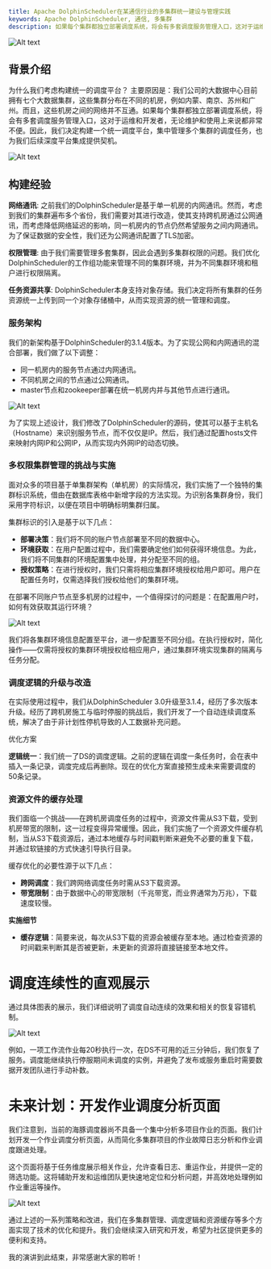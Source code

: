 ```yaml
title: Apache DolphinScheduler在某通信行业的多集群统一建设与管理实践
keywords: Apache DolphinScheduler, 通信, 多集群
description: 如果每个集群都独立部署调度系统，将会有多套调度服务管理入口，这对于运维和开发者，无论维护和使用上来说都非常不便。因此，我们决定构建一个统一调度平台，集中管理多个集群的调度任务，也为我们后续深度平台集成提供契机。
```

![Alt text](/img/2023-11-17/1.png)

## 背景介绍

为什么我们考虑构建统一的调度平台？ 主要原因是：我们公司的大数据中心目前拥有七个大数据集群，这些集群分布在不同的机房，例如内蒙、南京、苏州和广州。而且，这些机房之间的网络并不互通。如果每个集群都独立部署调度系统，将会有多套调度服务管理入口，这对于运维和开发者，无论维护和使用上来说都非常不便。因此，我们决定构建一个统一调度平台，集中管理多个集群的调度任务，也为我们后续深度平台集成提供契机。

![Alt text](/img/2023-11-17/2.png)

## 构建经验

**网络通讯**: 之前我们的DolphinScheduler是基于单一机房的内网通讯。然而，考虑到我们的集群遍布多个省份，我们需要对其进行改造，使其支持跨机房通过公网通讯，而考虑降低网络延迟的影响，同一机房内的节点仍然希望服务之间内网通讯。为了保证数据的安全性，我们还为公网通讯配置了TLS加密。

**权限管理**: 由于我们需要管理多套集群，因此会遇到多集群权限的问题。我们优化DolphinScheduler的工作组功能来管理不同的集群环境，并为不同集群环境和租户进行权限隔离。

**任务资源共享**: DolphinScheduler本身支持对象存储。我们决定将所有集群的任务资源统一上传到同一个对象存储桶中，从而实现资源的统一管理和调度。

### 服务架构

我们的新架构基于DolphinScheduler的3.1.4版本。为了实现公网和内网通讯的混合部署，我们做了以下调整：

- 同一机房内的服务节点通过内网通讯。
- 不同机房之间的节点通过公网通讯。
- master节点和zookeeper部署在统一机房内并与其他节点进行通讯。



![Alt text](/img/2023-11-17/3.png)

为了实现上述设计，我们修改了DolphinScheduler的源码，使其可以基于主机名（Hostname）来识别服务节点，而不仅仅是IP。然后，我们通过配置hosts文件来映射内网IP和公网IP，从而实现内外网IP的动态切换。

### **多权限集群管理的挑战与实施**

面对众多的项目基于单集群架构（单机房）的实际情况，我们实施了一个独特的集群标识系统，借由在数据库表格中新增字段的方法实现。为识别各集群身份，我们采用字符标识，以便在项目中明确标明集群归属。

集群标识的引入是基于以下几点：

- **部署决策**：我们将不同的账户节点部署至不同的数据中心。
- **环境获取**：在用户配置过程中，我们需要确定他们如何获得环境信息。为此，我们将不同集群的环境配置集中处理，并分配至不同的组。
- **授权策略**：在进行授权时，我们只需将相应集群环境授权给用户即可。用户在配置任务时，仅需选择我们授权给他们的集群环境。

在部署不同账户节点至多机房的过程中，一个值得探讨的问题是：在配置用户时，如何有效获取其运行环境？

![Alt text](/img/2023-11-17/4.png)

我们将各集群环境信息配置至平台，进一步配置至不同分组。在执行授权时，简化操作——仅需将授权的集群环境授权给相应用户，通过集群环境实现集群的隔离与任务分配。

### **调度逻辑的升级与改造**

在实际使用过程中，我们从DolphinScheduler 3.0升级至3.1.4，经历了多次版本升级。经历了跨机房施工与临时停服的挑战后，我们开发了一个自动连续调度系统，解决了由于非计划性停机导致的人工数据补充问题。

优化方案

**逻辑统一**：我们统一了DS的调度逻辑。之前的逻辑在调度一条任务时，会在表中插入一条记录，调度完成后再删除。现在的优化方案直接预生成未来需要调度的50条记录。

### **资源文件的缓存处理**

我们面临一个挑战——在跨机房调度任务的过程中，资源文件需从S3下载，受到机房带宽的限制，这一过程变得异常缓慢。因此，我们实施了一个资源文件缓存机制，当从S3下载资源后，通过本地缓存与时间戳判断来避免不必要的重复下载，并通过软链接的方式快速引导执行目录。

缓存优化的必要性源于以下几点：

- **跨网调度**：我们跨网络调度任务时需从S3下载资源。
- **带宽限制**：由于数据中心的带宽限制（千兆带宽，而业界通常为万兆），下载速度较慢。

**实施细节**

- **缓存逻辑**：简要来说，每次从S3下载的资源会被缓存至本地。通过检查资源的时间戳来判断其是否被更新，未更新的资源将直接链接至本地文件。

# **调度连续性的直观展示**

通过具体图表的展示，我们详细说明了调度自动连续的效果和相关的恢复容错机制。

![Alt text](/img/2023-11-17/5.png)

例如，一项工作流作业每20秒执行一次，在DS不可用的近三分钟后，我们恢复了服务。调度能继续执行停服期间未调度的实例，并避免了发布或服务重启时需要数据开发团队进行手动补数。

# **未来计划：开发作业调度分析页面**

我们注意到，当前的海豚调度器尚不具备一个集中分析多项目作业的页面。我们计划开发一个作业调度分析页面，从而简化多集群项目的作业故障日志分析和作业调度跟进处理。

这个页面将基于任务维度展示相关作业，允许查看日志、重运作业，并提供一定的筛选功能。这将辅助开发和运维团队更快速地定位和分析问题，并高效地处理例如作业重运等操作。

![Alt text](/img/2023-11-17/6.png)

通过上述的一系列策略和改进，我们在多集群管理、调度逻辑和资源缓存等多个方面实现了技术的优化和提升。我们会继续深入研究和开发，希望为社区提供更多的便利和支持。



我的演讲到此结束，非常感谢大家的聆听！
